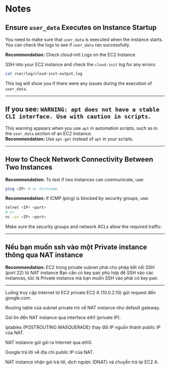# Notes

## Ensure `user_data` Executes on Instance Startup

You need to make sure that `user_data` is executed when the instance starts.  
You can check the logs to see if `user_data` ran successfully.

**Recommendation:** Check cloud-init Logs on the EC2 Instance

SSH into your EC2 instance and check the `cloud-init` log for any errors:

```bash
cat /var/log/cloud-init-output.log
```

This log will show you if there were any issues during the execution of `user_data`.

---

## If you see: `WARNING: apt does not have a stable CLI interface. Use with caution in scripts.`

This warning appears when you use `apt` in automation scripts, such as in the `user_data` section of an EC2 instance.  
**Recommendation:** Use `apt-get` instead of `apt` in your scripts.

---

## How to Check Network Connectivity Between Two Instances

**Recommendation:** To test if two instances can communicate, use:

```bash
ping <IP> # or hostname
```

**Recommendation:** If ICMP (ping) is blocked by security groups, use:

```bash
telnet <IP> <port>
# or
nc -zv <IP> <port>
```

Make sure the security groups and network ACLs allow the required traffic.

---

## Nếu bạn muốn ssh vào một Private instance thông qua NAT instance

**Recommendation:** EC2 trong private subnet phải cho phép kết nối SSH (port 22) từ NAT instance
                    Bạn cần có key pair phù hợp để SSH vào các instances, tức là Private instance mà bạn muốn SSH vào phải có key pair.

---

Luồng truy cập Internet từ EC2 private
EC2 A (10.0.2.10) gửi request đến google.com.

Routing table của subnet private trỏ về NAT instance như default gateway.

Gói tin đến NAT instance qua interface eth1 (private IP).

iptables (POSTROUTING MASQUERADE) thay đổi IP nguồn thành public IP của NAT.

NAT instance gửi gói ra Internet qua eth0.

Google trả lời về địa chỉ public IP của NAT.

NAT instance nhận gói trả lời, dịch ngược (DNAT) và chuyển trả lại EC2 A.
                    
